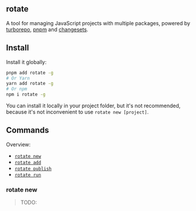 ## rotate

A tool for managing JavaScript projects with multiple packages,  powered by [turborepo](https://github.com/vercel/turborepo), [pnpm](https://github.com/pnpm/pnpm) and [changesets](https://github.com/changesets/changesets).

## Install

Install it globally:

```bash
pnpm add rotate -g
# Or Yarn
yarn add rotate -g
# Or npm
npm i rotate -g
```

You can install it locally in your project folder, but it's not recommended, because it's not inconvenient to use `rotate new [project]`.

## Commands

Overview:

- [`rotate new`]()
- [`rotate add`]()
- [`rotate publish`]()
- [`rotate run`]()

### rotate new

>TODO:
